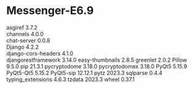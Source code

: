 # Messenger-E6.9

asgiref              3.7.2  
channels             4.0.0  
chat-server          0.0.8  
Django               4.2.2  
django-cors-headers  4.1.0  
djangorestframework  3.14.0
easy-thumbnails      2.8.5
greenlet             2.0.2
Pillow               9.5.0
pip                  21.3.1
pycryptodome         3.18.0
pycryptodomex        3.18.0
PyQt5                5.15.9
PyQt5-Qt5            5.15.2
PyQt5-sip            12.12.1
pytz                 2023.3
sqlparse             0.4.4
typing_extensions    4.6.3
tzdata               2023.3
wheel                0.37.1
